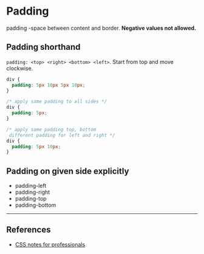 # Padding

padding -space between content and border. **Negative values not allowed.**

## Padding shorthand

`padding: <top> <right> <bottom> <left>`. Start from top and move clockwise.

```CSS
div {
  padding: 5px 10px 5px 10px;
}

/* apply same padding to all sides */
div {
  padding: 5px;
}

/* apply same padding top, bottom
 different padding for left and right */
div {
  padding: 5px 10px;
}
```

## Padding on given side explicitly

* padding-left
* padding-right
* padding-top
* padding-bottom

---

## References

* [CSS notes for professionals](https://books.goalkicker.com/CSSBook/)
